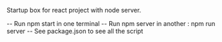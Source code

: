 Startup box for react project with node server.

-- Run npm start in one terminal
-- Run npm server in another : npm run server
-- See package.json to see all the script